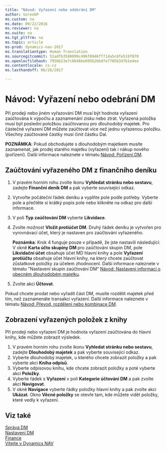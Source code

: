 ```yaml
---
title: "Návod: Vyřazení nebo odebrání DM"
author: SorenGP
ms.custom: na
ms.date: 09/22/2016
ms.reviewer: na
ms.suite: na
ms.tgt_pltfrm: na
ms.topic: article
ms-prod: dynamics-nav-2017
ms.translationtype: Human Translation
ms.sourcegitcommit: 51adfb3588099c496f0946ff71da5c6fe518f070
ms.openlocfilehash: 795bb23e7c0b46be095b2bbdfe7705b3d7b1e4ee
ms.contentlocale: cs-cz
ms.lasthandoff: 06/26/2017

---
```


# <a name="how-to-dispose-of-or-retire-fixed-assets"></a>Návod: Vyřazení nebo odebrání DM
Při prodeji nebo jiném vyřazování DM musí být hodnota vyřazení zaúčtována k výpočtu a zaznamenání zisku nebo ztrát. Vyřazená položka musí být poslední položkou zaúčtovanou pro dlouhodobý majetek. Pro částečné vyřazení DM můžete zaúčtovat více než jednu vyřazenou položku. Všechny zaúčtované částky musí činit částku Dal.

 **POZNÁMKA**: Pokud obchodujete s dlouhodobým majetkem musíte zaznamenat, jak prodej starého majetku (vyřazení) tak i nákup nového (pořízení). Další informace naleznete v tématu [Návod: Pořízení DM](fa-how-acquire.md).

## <a name="to-post-a-disposal-from-the-fixed-asset-gl-journal"></a>Zaúčtování vyřazeného DM z finančního deníku  
1. V pravém horním rohu zvolte ikonu **Vyhledat stránku nebo sestavu**, zadejte **Finanční deník DM** a pak vyberte související odkaz.  
2. Vytvořte počáteční řádek deníku a vyplňte pole podle potřeby. Vyberte pole a přečtěte si krátký popis pole nebo klikněte na odkaz pro další informace.
3. V poli **Typ zaúčtování DM** vyberte **Likvidace**.
4. Zvolte možnost **Vložit protiúčet DM**. Druhý řádek deníku je vytvořen pro vyrovnávací účet, který je nastaven pro zaúčtování vyřazeného.

    **Poznámka**: Krok 4 funguje pouze v případě, že jste nastavili následující: V okně **Karta účto skupiny DM** pro zaúčtování skupin DM, pole **Likvidační účet** obsahuje účet MD hlavní knihy a pole **Vyřazení protiúčtu** obsahuje účet hlavní knihy, na který chcete zaúčtovat zůstatkové položky za účelem zhodnocení. Další informace naleznete v tématu "Nastavení skupin zaúčtování DM“ [Návod: Nastavení informací o obecném dlouhodobém majetku](fa-how-setup-general.md).
5. Zvolte akci **Účtovat**. 

Pokud chcete prodat nebo vyřadit část DM, musíte rozdělit majetek před tím, než zaznamenáte transakci vyřazení. Další informace naleznete v tématu [Návod: Převod, rozdělení nebo kombinace DM](fa-how-trans-split-combine.md).

## <a name="to-view-disposal-ledger-entries"></a>Zobrazení vyřazených položek z knihy  
Při prodeji nebo vyřazení DM je hodnota vyřazení zaúčtována do hlavní knihy, kde můžete zobrazit výsledek.   

1. V pravém horním rohu zvolte ikonu **Vyhledat stránku nebo sestavu**, zadejte **Dlouhodobý majetek** a pak vyberte související odkaz.  
2. Vyberte dlouhodobý majetek, u kterého chcete zobrazit položky a pak vyberte akci **Kniha odpisů**.
3. Vyberte odpisovou knihu, kde chcete zobrazit položky a poté vyberte akci **Položky**.
4. Vyberte řádek s **Vyřazení** v poli **Kategorie účtování DM** a pak zvolte akci **Navigovat**.  
5. V okně **Navigace** vyberte řádky položky hlavní knihy a pak zvolte akci **Ukázat**.
Okno **Věcné položky** se otevře tam, kde můžete vidět položky, které vedly k vyřazení.

## <a name="see-also"></a>Viz také
[Správa DM](fa-manage.md)  
[Nastavení DM](fa-setup.md)  
[Finance](finance-setup.md)  
[Vítejte v Dynamics NAV](across-get-started.md)

